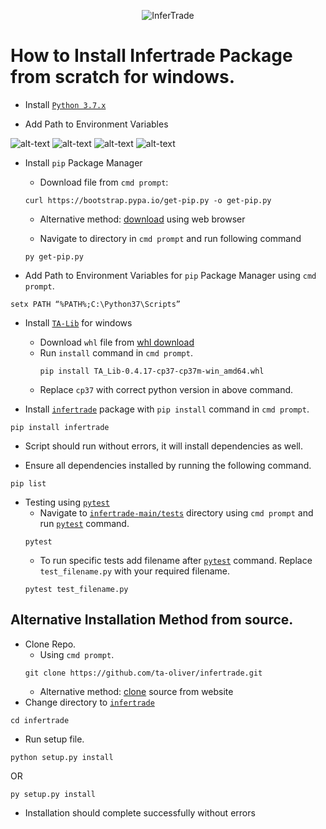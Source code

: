 <p align="center">
  <img src="https://www.infertrade.com/static/media/InferTradeLogo.5c2cc437.svg" alt="InferTrade"/>
</p>




# How to Install Infertrade Package from scratch for windows.


 
- Install [`Python 3.7.x`](https://www.python.org/)
 
- Add Path to Environment Variables

 ![alt-text](https://github.com/ta-oliver/infertrade/blob/main/docs/images/run_dialog_box.jpg)
 ![alt-text](https://github.com/ta-oliver/infertrade/blob/main/docs/images/2%20environment_variables.jpg)
 ![alt-text](https://github.com/ta-oliver/infertrade/blob/main/docs/images/3edit_environment_variables.jpg)
 ![alt-text](https://github.com/ta-oliver/infertrade/blob/main/docs/images/4add_path.jpg)
 
- Install `pip` Package Manager 
 
  - Download file from  `cmd prompt`:
  ```
  curl https://bootstrap.pypa.io/get-pip.py -o get-pip.py
  ```
  - Alternative method: [download](https://bootstrap.pypa.io/get-pip.py) using web browser
  
  - Navigate to directory in `cmd prompt` and run following command
  ```
  py get-pip.py
  ```
- Add Path to Environment Variables for `pip` Package Manager using `cmd prompt`.
```
setx PATH “%PATH%;C:\Python37\Scripts”
```
- Install [`TA-Lib`](https://www.ta-lib.org/) for windows
    - Download `whl` file from [whl download](https://www.lfd.uci.edu/~gohlke/pythonlibs/#ta-lib)
    - Run `install` command in `cmd prompt`.
        ```
        pip install TA_Lib-0.4.17-cp37-cp37m-win_amd64.whl
        ```
    - Replace `cp37` with correct python version in above command.
 
- Install [`infertrade`](https://github.com/ta-oliver/infertrade) package with `pip install` command in `cmd prompt`.
 ```
 pip install infertrade
 ```
- Script should run without errors, it will install dependencies as well.
 
- Ensure all dependencies installed by running the following command.
 ```
 pip list
 ```
- Testing using [`pytest`](https://pytest.org/en/stable/)
  - Navigate to [`infertrade-main/tests`](https://github.com/ta-oliver/infertrade/tree/main/tests) directory using `cmd prompt`  and run [`pytest`](https://pytest.org/en/stable/) command.
  ```
  pytest
  ```
  - To run specific tests add filename after [`pytest`](https://pytest.org/en/stable/) command. Replace `test_filename.py` with your required filename.
  ```
  pytest test_filename.py
  ```
 
## Alternative Installation Method from source.
 
- Clone Repo. 
  - Using `cmd prompt`.
  ```
  git clone https://github.com/ta-oliver/infertrade.git
  ```
  - Alternative method: [clone](https://github.com/ta-oliver/infertrade/tree/main) source from website
- Change directory to [`infertrade`](https://github.com/ta-oliver/infertrade)
 
 ```
 cd infertrade
 ```
- Run setup file.
 ```
 python setup.py install
 ```
OR
 ```
 py setup.py install
 ```
- Installation should complete successfully without errors
